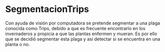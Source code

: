 # SegmentacionTrips
Con ayuda de visión por computadora se pretende segmentar a una plaga conocida como Trips, debido a que es frecuente encontrarlo en los invernaderos y propicia a que las plantas enfermen y mueran. Es por ello que se decidió segmentar esta plaga y así detectar si se encuentra en una planta o no.
